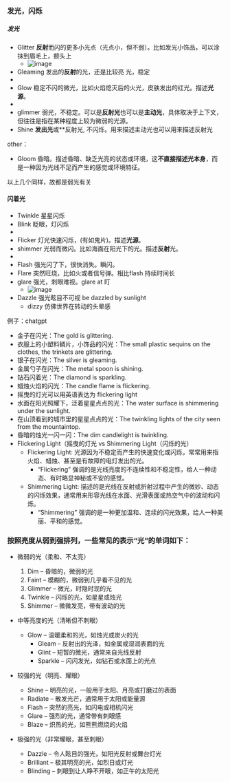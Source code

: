 ### 发光，闪烁
##### 发光
- Glitter **反射**而闪的更多小光点（光点小，但不弱）。比如发光小饰品，可以涂抹到眉毛上，额头上
  - ![image](https://github.com/user-attachments/assets/f01f2e25-c3d0-454d-8c3d-7271894eec95)
- Gleaming 发出的**反射**的光，还是比较亮 光，稳定
-
- Glow 稳定不闪的微光，比如火焰熄灭后的火光，皮肤发出的红光。描述**光源**。
-
- glimmer 弱光，不稳定。可以是**反射光**也可以是**主动光**，具体取决于上下文，但往往是指在某种程度上较为微弱的光源。
- Shine **发出光**或**反射光, 不闪烁。用来描述主动光也可以用来描述反射光

other：
- Gloom 昏暗。描述昏暗、缺乏光亮的状态或环境，这**不直接描述光本身**，而是一种因为光线不足而产生的感觉或环境特征。

以上几个同样，故都是弱光有关

#### 闪着光
- Twinkle 星星闪烁
- Blink 眨眼，灯闪烁
- 
- Flicker 灯光快速闪烁，(有如鬼片)。描述**光源**。
- shimmer 光弱而微闪。比如海面在阳光下的光。描述**反射**光。
- 
- Flash 强光闪了下，很快消失。瞬闪。
- Flare 突然旺烧，比如火或者信号弹。相比flash 持续时间长
- glare 强光，刺眼难视。glare at 盯
  - ![image](https://github.com/user-attachments/assets/d376ea78-967b-4f85-bc13-138f668411d5)
- Dazzle 强光眩目不可视 be dazzled by sunlight
  - dizzy 仿佛世界在转动的头晕感

例子：chatgpt
- 金子在闪光：The gold is glittering.
- 衣服上的小塑料鳞片，小饰品的闪光：The small plastic sequins on the clothes, the trinkets are glittering.
- 银子在闪光：The silver is gleaming.
- 金属勺子在闪光：The metal spoon is shining.
- 钻石闪着光：The diamond is sparkling.
- 蜡烛火焰的闪光：The candle flame is flickering.
- 摇曳的灯光可以用英语表达为 flickering light
- 水面在阳光照耀下，泛着星星点点的光：The water surface is shimmering under the sunlight.
- 在山顶看到的城市里的星星点点的光：The twinkling lights of the city seen from the mountaintop.
- 昏暗的烛光一闪一闪：The dim candlelight is twinkling.
- Flickering Light（摇曳的灯光 vs Shimmering Light（闪烁的光）
  - Flickering Light: 光源因为不稳定而产生的快速变化或闪烁，常常用来指火焰、蜡烛、甚至是有故障的电灯发出的光。
    - “Flickering” 强调的是光线亮度的不连续性和不稳定性，给人一种动态、有时略显神秘或不安的感觉。
  - Shimmering Light: 描述的是光线在反射或折射过程中产生的微妙、动态的闪烁效果，通常用来形容光线在水面、光滑表面或热空气中的波动和闪烁。
    - “Shimmering” 强调的是一种更加温和、连续的闪光效果，给人一种美丽、平和的感觉。

### 按照亮度从弱到强排列，一些常见的表示“光”的单词如下：

- 微弱的光（柔和、不太亮）
	1.	Dim – 昏暗的，微弱的光
	2.	Faint – 模糊的，微弱到几乎看不见的光
	3.	Glimmer – 微光，时隐时现的光
	4.	Twinkle – 闪烁的光，如星星或烛光
	5.	Shimmer – 微微发亮，带有波动的光

- 中等亮度的光（清晰但不刺眼）
  -	Glow – 温暖柔和的光，如烛光或炭火的光
	-	Gleam – 反射出的光泽，如金属或湿润表面的光
	- Glint – 短暂的微光，通常来自光线反射
	- Sparkle – 闪闪发光，如钻石或水面上的光点

- 较强的光（明亮、耀眼）
	- Shine – 明亮的光，一般用于太阳、月亮或打磨过的表面
	- Radiate – 散发光芒，通常用于太阳或能量源
	- Flash – 突然的亮光，如闪电或相机闪光
	- Glare – 强烈的光，通常带有刺眼感
	- Blaze – 炽热的光，如熊熊燃烧的火焰

- 极强的光（非常耀眼，甚至刺眼）
	- Dazzle – 令人眩目的强光，如阳光反射或舞台灯光
	- Brilliant – 极其明亮的光，如烈日或灯光
	- Blinding – 刺眼到让人睁不开眼，如正午的太阳光
